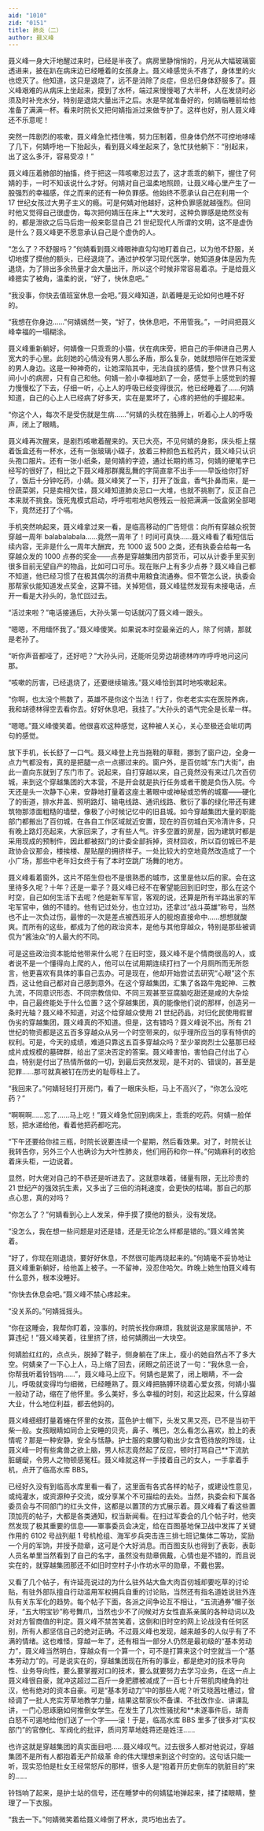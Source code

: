 ```yaml
---
aid: "1010"
zid: "0151"
title: 肺炎（二）
author: 聂义峰
---
```


聂义峰一身大汗地醒过来时，已经是半夜了。病房里静悄悄的，月光从大幅玻璃窗透进来，披在趴在病床边已经睡着的女孩身上。聂义峰感觉头不疼了，身体里的火也熄灭了。他知道，这只是退烧了，远不是消除了炎症，但总归身体舒服多了。聂义峰艰难的从病床上坐起来，摸到了水杯，端过来慢慢喝了大半杯，人在发烧时必须及时补充水分，特别是退烧大量出汗之后。水是早就准备好的，何婧临睡前给他准备了满满一杯。看来时院长又把何婧指派过来做专护了。这样也好，别人聂义峰还不乐意呢！

突然一阵剧烈的咳嗽，聂义峰急忙捂住嘴，努力压制着，但身体仍然不可控地哆嗦了几下，何婧呼地一下抬起头，看到聂义峰坐起来了，急忙扶他躺下：“别起来，出了这么多汗，容易受凉！”

聂义峰压着肺部的抽搐，终于把这一阵咳嗽忍过去了，这才乖乖的躺下，握住了何婧的手，一时不知该说什么才好。何婧对自己温柔地照顾，让聂义峰心里产生了一股强烈的幸福感，伴之而来的还有一种负罪感。他始终不愿承认自己在利用一个 17 世纪女孩过大男子主义的瘾。可是何婧对他越好，这种负罪感就越强烈。但同时他又觉得自己很虚伪，每次把何婧压在床上\*\*大发时，这种负罪感是绝然没有的，都是泄欲之后马后炮一般来彰显自己 21 世纪现代人所谓的文明，这不是虚伪是什么？聂义峰更不愿意承认自己是个虚伪的人。

“怎么了？不舒服吗？”何婧看到聂义峰眼神直勾勾地盯着自己，以为他不舒服，关切地摸了摸他的额头，已经退烧了。通过护校学习现代医学，她知道身体是因为先退烧，为了排出多余热量才会大量出汗，所以这个时候非常容易着凉。于是给聂义峰摁实了被角，温柔的说，“好了，快休息吧。”

“我没事，你快去值班室休息一会吧。”聂义峰知道，趴着睡是无论如何也睡不好的。

“我想在你身边……”何婧嫣然一笑，“好了，快休息吧，不用管我。”，一时间把聂义峰幸福的一塌糊涂。

聂义峰重新躺好，何婧像一只乖乖的小猫，伏在病床旁，把自己的手伸进自己男人宽大的手心里。此刻她的心情没有男人那么矛盾，那么复杂，她就想陪伴在她深爱的男人身边。这是一种神奇的，让她深陷其中，无法自拔的感情，整个世界只有这间小小的病房，只有自己和他。何婧一脸小幸福地趴了一会，感觉手上感觉到的握力慢慢松了下去，仔细一听，心上人的呼吸已经变得很沉，他已经睡着了……何婧知道，自己的心上人已经病了好多天，实在是累坏了，心疼的把他的手握起来。

“你这个人，每次不是受伤就是生病……”何婧的头枕在胳膊上，听着心上人的呼吸声，闭上了眼睛。

聂义峰再次醒来，是剧烈咳嗽着醒来的。天已大亮，不见何婧的身影，床头柜上摆着饭盒还有一杯水，还有一张玻璃小碟子，放着三种颜色五粒药片，聂义峰只认识头孢口服片。还有一张小纸条，是何婧的字迹，通过长期的练习，何婧的硬笔字已经写的很好了，相比之下聂义峰那群魔乱舞的字简直拿不出手——早饭给你打好了，饭后十分钟吃药，小婧。聂义峰笑了一下，打开了饭盒，香气扑鼻而来，是一份蔬菜粥，只是卖相欠佳，聂义峰知道肺炎忌口一大堆，也就不挑剔了，反正自己本来就不挑食。饿死鬼模式启动，呼呼啦啦地风卷残云一般把满满一饭盒粥全部喝下，竟然还打了个嗝。

手机突然响起来，聂义峰拿过来一看，是临高移动的广告短信：向所有穿越众祝贺穿越一周年 balabalabala……竟然一周年了！时间可真快……聂义峰看了看短信后续内容，无非是什么一周年大酬宾，充 1000 返 500 之类，还有执委会给每一名穿越众发的 1000 点券的奖金——点券是穿越集团内部货币，可以从计委手里买到很多目前无望自产的物品，比如可口可乐。现在账户上有多少点券？聂义峰自己都不知道，他已经习惯了在极其偶尔的消费中用粮食流通券。但不管怎么说，执委会那帮家伙能知道发点奖金，这算不错。关掉短信，聂义峰猛然发现有未接电话，点开一看是大孙头的，急忙回过去。

“活过来啦？”电话接通后，大孙头第一句话就闪了聂义峰一跟头。

“嗯嗯，不用缅怀我了。”聂义峰傻笑。如果说本时空最亲近的人，除了何婧，那就是老孙了。

“听你声音都哑了，还好吧？”大孙头问，还能听见旁边胡德林咋咋呼呼地问这问那。

“咳嗽的厉害，已经退烧了，还要继续输液。”聂义峰恰到其时地咳嗽起来。

“你啊，也太没个熊数了，英雄不是你这个当法！行了，你老老实实在医院养病，我和胡德林得空去看你去。好好休息吧，我挂了。”大孙头的语气完全是长辈一样。

“嗯嗯。”聂义峰傻笑着。他很喜欢这种感觉，这种被人关心，关心至极还会呲叨两句的感觉。

放下手机，长长舒了一口气。聂义峰登上充当拖鞋的草鞋，挪到了窗户边，全身一点力气都没有，真的是把腿一点一点挪过来的。窗户外，是百仞城“东门大街”，由此一直向东就到了东门市了。说起来，自打穿越以来，自己竟然没有来过几次百仞城，来到这个穿越集团的大本营，不是开会就是执行任务或者干脆是负伤入院。今天还是头一次静下心来，安静地打量着这座土著眼中或神秘或恐怖的城寨——硬化了的街道，排水井盖、照明路灯、输电线路、通讯线路、敷衍了事的绿化带还有建筑物那漆面粗糙的墙壁，像极了小时候记忆中的旧县城。如今穿越集团大量的职能部门都搬出了百仞城，在各自工作区域就近安置，现在的百仞城白天冷清许多，只有晚上路灯亮起来，大家回来了，才有些人气。许多空置的房屋，因为建筑时都是采用现成的预制件，因此都被抠门的计委全部拆掉，资材回收，所以百仞城已不是政协会议那会，楼挨楼、屋贴屋的拥挤样子。一处比较大的空地竟然改造成了一个小广场，那些中老年妇女终于有了本时空跳广场舞的地方。

聂义峰看着窗外，这片不陌生但也不是很熟悉的城市，这里是他以后的家。会在这里待多久呢？十年？还是一辈子？聂义峰已经不在奢望能回到旧时空，那么在这个时空，自己如何生活下去呢？他是新军军官，客观的说，还算是所有半路出家的军宅军官中，做的不错的。他有记过处分，也立过功，还拿过“战斗英雄”称号，当然也不止一次负过伤，最惨的一次是差点被西班牙人的舰炮直接命中……想想就酸爽。而所有的这些，都成为了他的政治资本，是他与其他穿越众，特别是那些被调侃为“酱油众”的人最大的不同。

可是这些政治资本能给他带来什么呢？在旧时空，聂义峰不是个情商很高的人，或者说不是一个懂得向上爬的人，他可以在试用期连续打扫了一个月厕所而无所怨言，他更喜欢有具体的事自己去办。可是现在，他却开始尝试去研究“心眼”这个东西，这让他自己都对自己感到意外。在这个穿越集团，汇集了各路牛鬼蛇神、三教九流，不同意识形态、不同宗教信仰、不同三观甚至豆腐脑吃甜还是咸的大杂烩中，自己最终能处于什么位置？这个穿越集团，真的能像他们说的那样，创造另一条时光轴？聂义峰不知道，对这个给穿越众使用 21 世纪药品，对归化民使用假冒伪劣的穿越集团，聂义峰真的不知道。但是，这有错吗？聂义峰说不出。所有 21 世纪的物资都是这五百多穿越众从另一个时空带来的，似乎理所应当的享有特供的权利。可是，今天的成绩，难道只靠这五百多穿越众吗？至少翠岗烈士公墓那已经成片成规模的墓碑群，给出了坚决否定的答案。聂义峰害怕，害怕自己付出了心血，特别是付出了热情所做的一切，到最后突然发现，是不对的、错误的，甚至是犯罪……那可就真被钉在历史的耻辱柱上了。

“我回来了。”何婧轻轻打开房门，看了一眼床头柜，马上不高兴了，“你怎么没吃药？”

“啊啊啊……忘了……马上吃！”聂义峰急忙回到病床上，乖乖的吃药。何婧一脸佯怒，把水递给他，看着他把药都吃完。

“下午还要给你挂三瓶，时院长说要连续一个星期，然后看效果。对了，时院长让我转告你，另外三个人也确诊为大叶性肺炎，他们用药和你一样。”何婧麻利的收拾着床头柜，一边说着。

显然，时大佬对自己的不恭还是听进去了。这就意味着，储量有限，无比珍贵的 21 世纪产的强效抗生素，又多出了三倍的消耗速度，会更快的枯竭。那自己的那点心思，真的对吗？

“你怎么了？”何婧看到心上人发呆，伸手摸了摸他的额头，没有发烧。

“没怎么，我在想一些问题是对还是错，还是无论怎么样都是错的。”聂义峰苦笑着。

“好了，你现在刚退烧，要好好休息，不然很可能再烧起来的。”何婧毫不妥协地让聂义峰重新躺好，给他盖上被子。一不留神，没忍住哈欠。昨晚上她生怕聂义峰有什么意外，根本没睡好。

“你快去休息会吧。”聂义峰不禁心疼起来。

“没关系的。”何婧摇摇头。

“你在这睡会，我帮你盯着，没事的。时院长找你麻烦，我就说这是家属陪护，不算违纪！”聂义峰笑着，往里挤了挤，给何婧腾出一大块空。

何婧脸红红的，点点头，脱掉了鞋子，侧身躺在了床上，瘦小的她自然占不了多大空。何婧亲了一下心上人，马上缩了回去，闭眼之前还说了一句：“我休息一会，你帮我听着铃铛响……”，聂义峰马上应下。何婧也是累了，闭上眼睛，不一会儿，呼吸就变得均匀细微，已经睡熟了。聂义峰把胳膊环绕着心爱女孩，何婧小猫一般动了动，缩在了他怀里。多么美好，多么幸福的时刻，和这比起来，什么穿越大业，什么地位利益，都去他妈的。

聂义峰细细打量着蜷在怀里的女孩，蓝色护士帽下，头发又黑又亮，已不是当初干柴一般。女孩眼睛如同合上安睡的贝壳，鼻子、嘴巴，怎么看怎么喜欢，脸上的表情呢？那是一种安静，安全与恬静。护士服的束腰勾勒出少女含苞待放的玲珑，让聂义峰一时有些禽兽之欲上脑，男人标志竟然起了反应，顿时打骂自己\*\*下流肮脏龌龊，令男人之物顿感冤枉。聂义峰就这样一手搂着自己的女人，一手拿着手机，点开了临高水库 BBS。

已经好久没有到临高水库里看一看了，这里面有各式各样的帖子，或建设性意见，或纯灌水，或资源种子交流，或分享某个不可描绘的去处。当然，执委会和下属各委员会与不同部门的红头文件，这都是以置顶的方式展示着。聂义峰看了看这些置顶加亮的帖子，大都是各类通知，权当新闻看。在扫过军委会的几个帖子时，他突然发现了极其重要的信息——軍事委员会决定，给在百图基地保卫战中发挥了关键作用的 6102 号战列艇 1 号机枪组、海军步兵突击连三排七班记集体二等功，奖励一个月的军饷，并授予勋章，这可是个大好消息。而百图支队也得到了表彰，表彰人员名单里当然看到了自己的名字，虽然没有勋章佩戴，心情也是不错的，而且说实在的，就穿越集团那还不如旧时空村子小作坊水平的勋章，不戴也罢。

又看了几个帖子，有许延亮说过的为什么驻外站大鱼大肉百仞城却要吃草的讨论贴，有驻外部队擅自行动滥用军权拥兵自重的讨论贴，当然还有指名道姓说驻外连队有关东军化的趋势。每个帖子下面，各派之间争论互不相让，“五流通券”帽子张牙，“五大明宝钞”称号舞爪，当然也少不了问候对方女性直系亲属的各种动词以及对对方智商值的判定。聂义峰不禁苦笑着，这倒和旧时空的网上论战没有任何区别，所有人都坚信自己的绝对正确。不过聂义峰也发现，越来越多的人似乎有了不满的情绪。这也难怪，穿越一年了，还有相当一部分人仍然是最初级的“基本劳动力”，聂义峰当然明白，穿越众有一个算一个，可不是打算来这个时空就当一个“基本劳动力”的。可是说实在的，穿越集团现在所有的事业，都是绝对的技术导向性、业务导向性，要么要掌握对口的技术，要么就要努力去学习业务，在这一点上聂义峰很自豪，就冲这超过二百斤一身肥膘被减成了一百七十斤带肌肉棱角的壮汉，他有绝对的资本自豪。可是“基本劳动力”中的那些人呢？听艾晓茜吐槽过，曾经调了一批人充实芳草地教学力量，结果这帮家伙不备课、不批改作业、讲课乱讲，一门心思琢磨如何推倒女学生。在发生了几次性骚扰和\*\*未遂事件后，胡青白怒不可遏地给他们送了一个字——滚！于是，临高水库 BBS 里多了很多对“实权部门”的官僚化、军阀化的批评，质问芳草地姓蒋还是姓汪……

也许这就是穿越集团的真实面目吧……聂义峰叹气。过去很多人都对他说过，穿越集团不是所有人都抱着无产阶级革 命的伟大理想来到这个时空的。这句话只能一听，现实恐怕是杜女王经常怒斥的那样，很多人是“抱着开历史倒车的肮脏目的”来的……

铃铛响了起来，是护士站的信号，还在睡梦中的何婧猛地弹起来，揉了揉眼睛，整理了一下衣服。

“我去一下。”何婧微笑着给聂义峰倒了杯水，灵巧地出去了。
